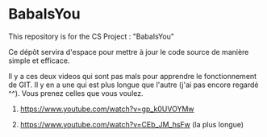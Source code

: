 # BabaIsYou
This repository is for the CS Project : "BabaIsYou" 

Ce dépôt servira d'espace pour mettre à jour le code source de manière simple et efficace.

Il y a ces deux videos qui sont pas mals pour apprendre le fonctionnement de GIT. Il y en a une qui est plus longue que l'autre (j'ai pas encore regardé ^^). Vous prenez celles que vous 
voulez.

1) https://www.youtube.com/watch?v=gp_k0UVOYMw

2) https://www.youtube.com/watch?v=CEb_JM_hsFw (la plus longue)
